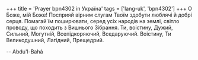 +++
title = 'Prayer bpn4302 in Україна'
tags = ['lang-uk', 'bpn4302']
+++
О Боже, мій Боже! Посприяй вірним слугам Твоїм здобути люблячі й добрі серця. Помагай їм поширювати, серед усіх народів на землі, світло проводу, що походить з Вишнього Зібрання. Ти, воістину, Дужий, Сильний, Могутній, Всепідкоряючий, Вседаруючий. Воістину, Ти Великодушний, Лагідний, Прещедрий.

-- Abdu'l-Bahá
